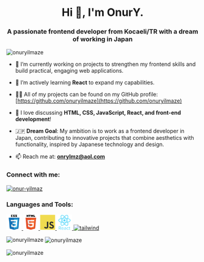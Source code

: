 <h1 align="center">Hi 👋, I'm OnurY.</h1>
<h3 align="center">A passionate frontend developer from Kocaeli/TR with a dream of working in Japan</h3>

<p align="left"> <img src="https://komarev.com/ghpvc/?username=onuryilmaze&label=Profile%20views&color=0e75b6&style=flat" alt="onuryilmaze" /> </p>

- 🔭 I’m currently working on projects to strengthen my frontend skills and build practical, engaging web applications.

- 🌱 I’m actively learning **React** to expand my capabilities.

- 👨‍💻 All of my projects can be found on my GitHub profile: [https://github.com/onuryilmaze](https://github.com/onuryilmaze)

- 💬 I love discussing **HTML, CSS, JavaScript, React, and front-end development**!

- 🇯🇵 **Dream Goal**: My ambition is to work as a frontend developer in Japan, contributing to innovative projects that combine aesthetics with functionality, inspired by Japanese technology and design.

- 📫 Reach me at: **onrylmz@aol.com**

<h3 align="left">Connect with me:</h3>
<p align="left">
<a href="https://linkedin.com//in/onur-yılmaz-35224357/" target="blank"><img align="center" src="https://raw.githubusercontent.com/rahuldkjain/github-profile-readme-generator/master/src/images/icons/Social/linked-in-alt.svg" alt="onur-yilmaz" height="30" width="40" /></a>

<h3 align="left">Languages and Tools:</h3>
<p align="left"> 
<a href="https://www.w3schools.com/css/" target="_blank" rel="noreferrer"> <img src="https://raw.githubusercontent.com/devicons/devicon/master/icons/css3/css3-original-wordmark.svg" alt="css3" width="40" height="40"/> </a> 
<a href="https://www.w3.org/html/" target="_blank" rel="noreferrer"> <img src="https://raw.githubusercontent.com/devicons/devicon/master/icons/html5/html5-original-wordmark.svg" alt="html5" width="40" height="40"/> </a> 
<a href="https://developer.mozilla.org/en-US/docs/Web/JavaScript" target="_blank" rel="noreferrer"> <img src="https://raw.githubusercontent.com/devicons/devicon/master/icons/javascript/javascript-original.svg" alt="javascript" width="40" height="40"/> </a> 
<a href="https://reactjs.org/" target="_blank" rel="noreferrer"> <img src="https://raw.githubusercontent.com/devicons/devicon/master/icons/react/react-original-wordmark.svg" alt="react" width="40" height="40"/> </a> 
<a href="https://tailwindcss.com/" target="_blank" rel="noreferrer"> <img src="https://www.vectorlogo.zone/logos/tailwindcss/tailwindcss-icon.svg" alt="tailwind" width="40" height="40"/> </a> 
</p>

<p><img align="left" src="https://github-readme-stats.vercel.app/api/top-langs?username=onuryilmaze&show_icons=true&locale=en&layout=compact" alt="onuryilmaze" /></p>

<p>&nbsp;<img align="center" src="https://github-readme-stats.vercel.app/api?username=onuryilmaze&show_icons=true&locale=en" alt="onuryilmaze" /></p>

<p><img align="center" src="https://github-readme-streak-stats.herokuapp.com/?user=onuryilmaze&" alt="onuryilmaze" /></p>

